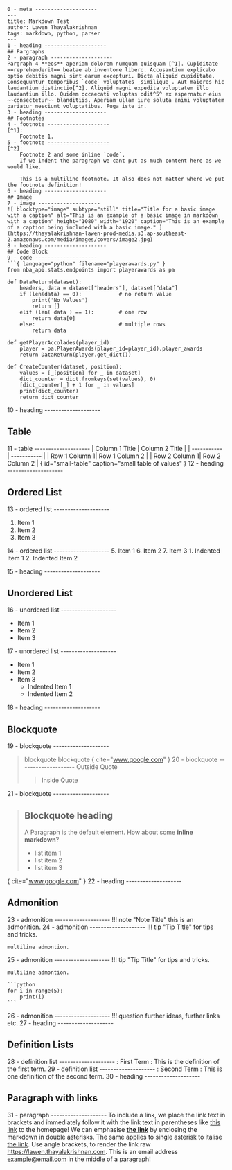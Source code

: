 ```
0 - meta --------------------
---
title: Markdown Test
author: Lawen Thayalakrishnan
tags: markdown, python, parser
---
1 - heading --------------------
## Pargraphs
2 - paragraph --------------------
Pargraph 4 **eos** aperiam dolorem numquam quisquam [^1]. Cupiditate ==reprehenderit== beatae ab inventore libero. Accusantium explicabo optio debitis magni sint earum excepturi. Dicta aliquid cupiditate. Consequuntur temporibus `code` voluptates _similique_. Aut maiores hic laudantium distinctio[^2]. Aliquid magni expedita voluptatem illo laudantium illo. Quidem occaecati voluptas odit^5^ ex aspernatur eius ~~consectetur~~ blanditiis. Aperiam ullam iure soluta animi voluptatem pariatur nesciunt voluptatibus. Fuga iste in.
3 - heading --------------------
## Footnotes
4 - footnote --------------------
[^1]:
    Footnote 1.
5 - footnote --------------------
[^2]:
    Footnote 2 and some inline `code`.
    If we indent the paragraph we cant put as much content here as we would like.

    This is a multiline footnote. It also does not matter where we put the footnote definition!
6 - heading --------------------
## Image
7 - image --------------------
![ blocktype="image" subtype="still" title="Title for a basic image with a caption" alt="This is an example of a basic image in markdown with a caption" height="1080" width="1920" caption="This is an example of a caption being included with a basic image." ](https://thayalakrishnan-lawen-prod-media.s3.ap-southeast-2.amazonaws.com/media/images/covers/image2.jpg)
8 - heading --------------------
## Code Block
9 - code --------------------
```{ language="python" filename="playerawards.py" }
from nba_api.stats.endpoints import playerawards as pa

def DataReturn(dataset):
    headers, data = dataset["headers"], dataset["data"]
    if (len(data) == 0):            # no return value
        print('No Values')
        return []
    elif (len( data ) == 1):        # one row
        return data[0]
    else:                           # multiple rows
        return data

def getPlayerAccolades(player_id):
    player = pa.PlayerAwards(player_id=player_id).player_awards
    return DataReturn(player.get_dict())

def CreateCounter(dataset, position):
    values = [_[position] for _ in dataset]
    dict_counter = dict.fromkeys(set(values), 0)
    [dict_counter[_] + 1 for _ in values]
    print(dict_counter)
    return dict_counter
```
10 - heading --------------------
## Table
11 - table --------------------
| Column 1 Title | Column 2 Title |
| ----------- | ----------- |
| Row 1 Column 1| Row 1 Column 2 |
| Row 2 Column 1| Row 2 Column 2 |
{ id="small-table" caption="small table of values" }
12 - heading --------------------
## Ordered List
13 - ordered list --------------------
1. Item 1
2. Item 2
3. Item 3

14 - ordered list --------------------
5. Item 1
6. Item 2
7. Item 3
    1. Indented Item 1
    2. Indented Item 2

15 - heading --------------------
## Unordered List
16 - unordered list --------------------
- Item 1
- Item 2
- Item 3

17 - unordered list --------------------
- Item 1
- Item 2
- Item 3
    - Indented Item 1
    - Indented Item 2

18 - heading --------------------
## Blockquote
19 - blockquote --------------------
> blockquote
> blockquote
{ cite="www.google.com" }
20 - blockquote --------------------
> Outside Quote
>
> > Inside Quote
>
21 - blockquote --------------------
>
> ## Blockquote heading
>
> A Paragraph is the default element. How about some **inline markdown**?
>
> - list item 1
> - list item 2
> - list item 3
>
{ cite="www.google.com" }
22 - heading --------------------
## Admonition
23 - admonition --------------------
!!! note "Note Title"
    this is an admonition.
24 - admonition --------------------
!!! tip "Tip Title"
    for tips and tricks.

    multiline admontion.
25 - admonition --------------------
!!! tip "Tip Title"
    for tips and tricks.

    multiline admontion.

    ```python
    for i in range(5):
        print(i)
    ```
26 - admonition --------------------
!!! question
    further ideas, further links etc.
27 - heading --------------------
## Definition Lists
28 - definition list --------------------
: First Term
: This is the definition of the first term.
29 - definition list --------------------
: Second Term
: This is one definition of the second term.
30 - heading --------------------
## Paragraph with links
31 - paragraph --------------------
To include a link, we place the link text in brackets and immediately follow it with the link text in parentheses like [this link](https://lawen.thayalakrishnan.com) to the homepage! We can emphasise **[the link](https://lawen.thayalakrishnan.com)** by enclosing the markdown in double asterisks. The same applies to single asterisk to italise [the link](https://lawen.thayalakrishnan.com). Use angle brackets, to render the link raw <https://lawen.thayalakrishnan.com>. This is an email address <example@email.com> in the middle of a paragraph!

```